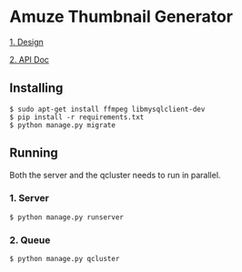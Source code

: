 # Amuze Thumbnail Generator

[1. Design](./Design.md)

[2. API Doc](./API.md)

## Installing
```
$ sudo apt-get install ffmpeg libmysqlclient-dev
$ pip install -r requirements.txt
$ python manage.py migrate
```

## Running
Both the server and the qcluster needs to run in parallel. 
### 1. Server
```
$ python manage.py runserver
```
### 2. Queue
```
$ python manage.py qcluster
```